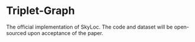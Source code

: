 # Triplet-Graph
The official implementation of SkyLoc. The code and dataset will be open-sourced upon acceptance of the paper.
